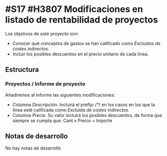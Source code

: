 # #S17 #H3807 Modificaciones en listado de rentabilidad de proyectos

Los objetivos de este proyecto son:
+ Conocer qué conceptos de gastos se han calificado como _Excluidos de costes indirectos_.
+ Incluir los posibles descuentos en el precio unitario de cada línea.

## Estructura

### Proyectos / Informe de proyecto
Añadiremos al informe las siguientes modificaciones:
+ Columna _Descripción_. Incluirá el prefijo _(*)_ en los casos en los que la línea esté calificada como _Excluida de costes indirectos_.
+ Columna _Precio_. Su valor incluirá los posibles descuentos, de forma que siempre se cumpla que:
    Cant x Precio = Importe

## Notas de desarrollo
No hay notas de desarrollo